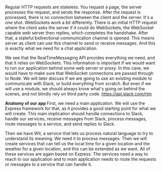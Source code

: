  Regular HTTP requests are stateless. You request a page, the server processes the request, and sends the response.
After the request is processed, there is no connection between the client and the server. It's a one shot. WebSockets work a bit differently. There is an initial HTTP request where the client asks the server if it could do WebSockets, the WebSocket capable web server then replies, which completes the handshake. After that, a stateful bidirectional communication channel is opened. This means server as client can use this channel to send or receive messages. And this is exactly what we need for a chat application.
<br/>

We see that the RealTimeMessaging API provides everything we need, and that it relies on WebSockets. This information is important if we would want to run our application behind some web server or proxy. In this case, we would have to make sure that WebSocket connections are passed through to Node. We will later discuss if we are going to use an existing module to communicate with Slack, or build everything from scratch. But even if we will use a module, we should always know what's going on behind the scenes, and not blindly rely on third party code.
https://api.slack.com/rtm
<br/>

<b> Anatomy of our app </b>
First, we need a main application. We will use the Express framework for that, as it provides a good starting point for what we will create. 
This main implication should handle connections to Slack, handle our services, receive messages from Slack, process messages, route messages to a service, and send replies to Slack.
<br/>

Then we have Wit, a service that lets us process natural language to try to understand its meaning. We need it to process messages. Then we will create services that can tell us the local time for a given location and the weather for a given location, and this can be extended as we want. All of these services are again based on Express. The services need a way to reach to our application and to main application needs to route the requests or messages to a service that can handle it.
<br/>
